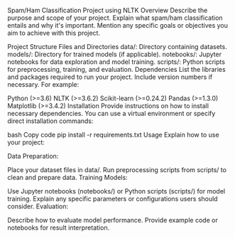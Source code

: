 Spam/Ham Classification Project using NLTK
Overview
Describe the purpose and scope of your project. Explain what spam/ham classification entails and why it's important. Mention any specific goals or objectives you aim to achieve with this project.

Project Structure
Files and Directories
data/: Directory containing datasets.
models/: Directory for trained models (if applicable).
notebooks/: Jupyter notebooks for data exploration and model training.
scripts/: Python scripts for preprocessing, training, and evaluation.
Dependencies
List the libraries and packages required to run your project. Include version numbers if necessary. For example:

Python (>=3.6)
NLTK (>=3.6.2)
Scikit-learn (>=0.24.2)
Pandas (>=1.3.0)
Matplotlib (>=3.4.2)
Installation
Provide instructions on how to install necessary dependencies. You can use a virtual environment or specify direct installation commands:

bash
Copy code
pip install -r requirements.txt
Usage
Explain how to use your project:

Data Preparation:

Place your dataset files in data/.
Run preprocessing scripts from scripts/ to clean and prepare data.
Training Models:

Use Jupyter notebooks (notebooks/) or Python scripts (scripts/) for model training.
Explain any specific parameters or configurations users should consider.
Evaluation:

Describe how to evaluate model performance.
Provide example code or notebooks for result interpretation.

